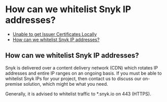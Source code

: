 # How can we whitelist Snyk IP addresses?

* [ Unable to get Issuer Certificates Locally](/hc/en-us/articles/360002618657-Unable-to-get-Issuer-Certificates-Locally)
* [ How can we whitelist Snyk IP addresses?](/hc/en-us/articles/360002153077-How-can-we-whitelist-Snyk-IP-addresses-)

##  How can we whitelist Snyk IP addresses?

Snyk is delivered over a content delivery network \(CDN\) which rotates IP addresses and entire IP ranges on an ongoing basis.  If you must be able to whitelist Snyk IPs for your project, then contact us to discuss our on-premise solution, which might be what you need.

Generally, it is advised to whitelist traffic to \*.snyk.io on 443 \(HTTPS\).

